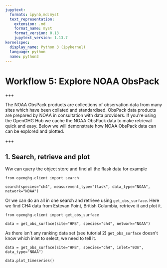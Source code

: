 ```yaml
---
jupytext:
  formats: ipynb,md:myst
  text_representation:
    extension: .md
    format_name: myst
    format_version: 0.13
    jupytext_version: 1.13.7
kernelspec:
  display_name: Python 3 (ipykernel)
  language: python
  name: python3
---
```


# Workflow 5: Explore NOAA ObsPack

+++

The NOAA ObsPack products are collections of observation data from many sites which have been collated and standardised. ObsPack data products are prepared by NOAA in consultation with data providers. If you're using the OpenGHG Hub we cache the NOAA ObsPack data to make retrieval quick and easy. Below we will demonstrate how NOAA ObsPack data can can be explored and plotted.

+++

## 1. Search, retrieve and plot

Ww can query the object store and find all the flask data for example

```{code-cell} ipython3
from openghg.client import search

search(species="ch4", measurement_type="flask", data_type="NOAA", network="NOAA")
```

Or we can do an all in one search and retrieve using `get_obs_surface`. Here we find CH4 data from Estevan Point, British Columbia, retrieve it and plot it.

```{code-cell} ipython3
from openghg.client import get_obs_surface

data = get_obs_surface(site="HPB", species="ch4", network="NOAA")
```

As there isn't any ranking data set (see tutorial 2) `get_obs_surface` doesn't know which inlet to select, we need to tell it.

```{code-cell} ipython3
data = get_obs_surface(site="HPB", species="ch4", inlet="93m", data_type="NOAA")
```

```{code-cell} ipython3
data.plot_timeseries()
```
